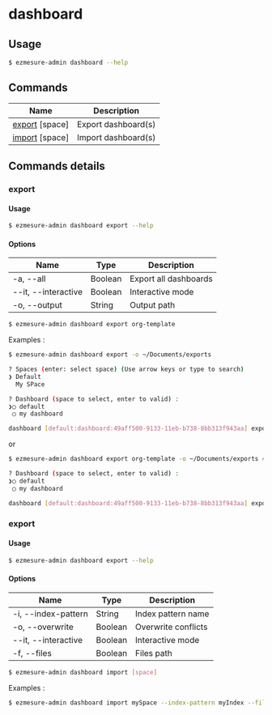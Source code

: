 # dashboard

## Usage

```bash
$ ezmesure-admin dashboard --help
```
## Commands

| Name | Description |
| --- | --- |
| [export](#export) [space] | Export dashboard(s) |
| [import](#import) [space] | Import dashboard(s) |

## Commands details

### export

#### Usage
```bash
$ ezmesure-admin dashboard export --help
```

#### Options
| Name | Type | Description |
| --- | --- | --- |
| -a, --all | Boolean | Export all dashboards |
| --it, --interactive | Boolean | Interactive mode |
| -o, --output | String | Output path |

```bash
$ ezmesure-admin dashboard export org-template
```

Examples :

```bash
$ ezmesure-admin dashboard export -o ~/Documents/exports

? Spaces (enter: select space) (Use arrow keys or type to search)
❯ Default 
  My SPace

? Dashboard (space to select, enter to valid) : 
❯◯ default
 ◯ my dashboard

dashboard [default:dashboard:49aff500-9133-11eb-b738-8bb313f943aa] exported successfully
```

or

```bash
$ ezmesure-admin dashboard export org-template -o ~/Documents/exports # with space name

? Dashboard (space to select, enter to valid) : 
❯◯ default
 ◯ my dashboard

dashboard [default:dashboard:49aff500-9133-11eb-b738-8bb313f943aa] exported successfully
```

### export

#### Usage
```bash
$ ezmesure-admin dashboard export --help
```

#### Options
| Name | Type | Description |
| --- | --- | --- |
| -i, --index-pattern | String | Index pattern name |
| -o, --overwrite | Boolean | Overwrite conflicts |
| --it, --interactive | Boolean | Interactive mode |
| -f, --files | Boolean | Files path |

```bash
$ ezmesure-admin dashboard import [space]
```

Examples :

```bash
$ ezmesure-admin dashboard import mySpace --index-pattern myIndex --files ~/Documents/exports
```